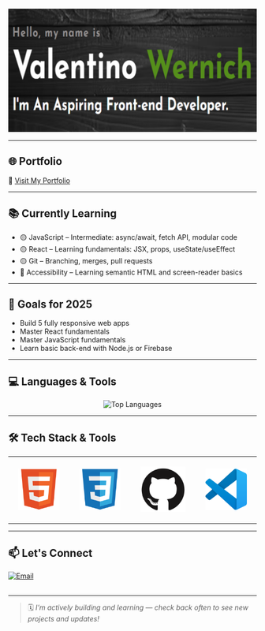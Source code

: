 <p align="center">
  <img src="banner-image.png" alt="Banner" style="width: 100%; height: 250px; object-fit: cover;" />
</p>

---

## 🌐 Portfolio

🔗 [Visit My Portfolio](https://the-wernich.github.io/my-portfolio/)

---

## 📚 Currently Learning

- 🟡 JavaScript – Intermediate: async/await, fetch API, modular code
- 🟡 React – Learning fundamentals: JSX, props, useState/useEffect
- 🟡 Git – Branching, merges, pull requests
- 🔵 Accessibility – Learning semantic HTML and screen-reader basics

---

## 🎯 Goals for 2025

- Build 5 fully responsive web apps
- Master React fundamentals
- Master JavaScript fundamentals
- Learn basic back-end with Node.js or Firebase

---

## 💻 Languages & Tools

<div align="center">
  <img 
    src="https://github-readme-stats.vercel.app/api/top-langs/?username=the-wernich&layout=compact&theme=tokyonight" 
    alt="Top Languages" 
    width="400" 
    height="400"
  >
</div>

---

## 🛠️ Tech Stack & Tools

<table align="center">
  <tr>
    <td align="center" style="padding: 20px;">
      <a href="https://developer.mozilla.org/en-US/docs/Web/HTML" target="_blank">
        <img src="https://raw.githubusercontent.com/devicons/devicon/master/icons/html5/html5-original.svg" width="100" alt="HTML5"/><br>
      </a>
    </td>
    <td align="center" style="padding: 20px;">
      <a href="https://developer.mozilla.org/en-US/docs/Web/CSS" target="_blank">
        <img src="https://raw.githubusercontent.com/devicons/devicon/master/icons/css3/css3-original.svg" width="100" alt="CSS3"/><br>
      </a>
    </td>
    <td align="center" style="padding: 20px;">
      <a href="https://github.com" target="_blank">
        <img src="https://raw.githubusercontent.com/devicons/devicon/master/icons/github/github-original.svg" width="110" alt="GitHub"/><br>
      </a>
    </td>
    <td align="center" style="padding: 20px;">
      <a href="https://code.visualstudio.com/" target="_blank">
        <img src="https://raw.githubusercontent.com/devicons/devicon/master/icons/vscode/vscode-original.svg" width="100" alt="VS Code"/><br>
      </a>
    </td>
  </tr>
</table>

---

## 📫 Let's Connect

<p align="center">
  <a href="mailto:valentino.wernich@outlook.com" target="_blank" style="margin-right: 1000px;">
    <img src="https://img.icons8.com/fluency/96/new-post.png" width="200" alt="Email"/>
  </a>
  
  <a href="https://linkedin.com/in/valentino-wernich" target="_blank" style="margin-left: 1000px;">
    <img src="https://cdn.jsdelivr.net/gh/devicons/devicon/icons/linkedin/linkedin-original.svg" width="100" alt="LinkedIn"/>
  </a>
</p>


---

> 🗓️ _I’m actively building and learning — check back often to see new projects and updates!_
